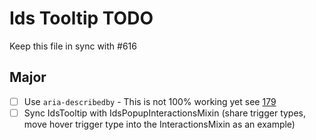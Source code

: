 # Ids Tooltip TODO

Keep this file in sync with #616

## Major

- [ ] Use `aria-describedby` - This is not 100% working yet see [179](https://github.com/elix/elix/issues/179)
- [ ] Sync IdsTooltip with IdsPopupInteractionsMixin (share trigger types, move hover trigger type into the InteractionsMixin as an example)
